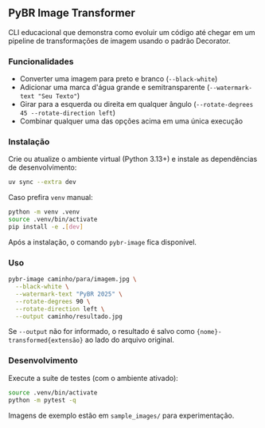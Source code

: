 ## PyBR Image Transformer

CLI educacional que demonstra como evoluir um código até chegar em um pipeline de transformações de imagem usando o padrão Decorator.

### Funcionalidades

- Converter uma imagem para preto e branco (`--black-white`)
- Adicionar uma marca d'água grande e semitransparente (`--watermark-text "Seu Texto"`)
- Girar para a esquerda ou direita em qualquer ângulo (`--rotate-degrees 45 --rotate-direction left`)
- Combinar qualquer uma das opções acima em uma única execução

### Instalação

Crie ou atualize o ambiente virtual (Python 3.13+) e instale as dependências de desenvolvimento:

```bash
uv sync --extra dev
```

Caso prefira `venv` manual:

```bash
python -m venv .venv
source .venv/bin/activate
pip install -e .[dev]
```

Após a instalação, o comando `pybr-image` fica disponível.

### Uso

```bash
pybr-image caminho/para/imagem.jpg \
  --black-white \
  --watermark-text "PyBR 2025" \
  --rotate-degrees 90 \
  --rotate-direction left \
  --output caminho/resultado.jpg
```

Se `--output` não for informado, o resultado é salvo como `{nome}-transformed{extensão}` ao lado do arquivo original.

### Desenvolvimento

Execute a suíte de testes (com o ambiente ativado):

```bash
source .venv/bin/activate
python -m pytest -q
```

Imagens de exemplo estão em `sample_images/` para experimentação.
